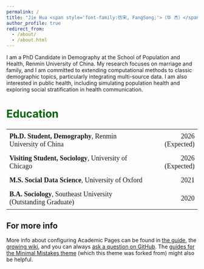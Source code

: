 ```yaml
---
permalink: /
title: "Jie Hua <span style='font-family:仿宋, FangSong;'>（华 杰）</span>"
author_profile: true
redirect_from: 
  - /about/
  - /about.html
---
```


I am a PhD Candidate in Demography at the School of Population and Health, Renmin University of China. My research focuses on marriage and family, and I am committed to extending computational methods to classic demographic topics, particularly integrating multi-source data. I am also interested in public health, including simulating population health and exploring social stratification in health communication.

<style>
  .education-table {
    width: 100%;
    border-collapse: collapse;
    font-family: "Times New Roman", serif; /* 设置为 Times New Roman 字体 */
    font-size: 18px; /* 设置字号为 18px */
  }
  .education-table td {
    padding: 8px;
    text-align: left;
    border: none; /* 去掉单元格边框 */
  }
  .education-table td:nth-child(2) {
    text-align: right;
  }
  .education-table .degree {
    font-weight: bold; /* 加粗学位部分 */
  }
  .education-table, .education-table td {
    border: none; /* 去掉表格和单元格的外边框 */
  }
  .education-title {
    color: #006400; /* 设置墨绿色 */
    font-size: 28px; /* 增大标题字号 */
  }
</style>

<h2 class="education-title">Education</h2>
<table class="education-table">
  <tr>
    <td><span class="degree">Ph.D. Student, Demography</span>, Renmin University of China</td>
    <td>2026 (Expected)</td>
  </tr>
  <tr>
    <td><span class="degree">Visiting Student, Sociology</span>, University of Chicago</td>
    <td>2026 (Expected)</td>
  </tr>
  <tr>
    <td><span class="degree">M.S. Social Data Science</span>, University of Oxford</td>
    <td>2021</td>
  </tr>
  <tr>
    <td><span class="degree">B.A. Sociology</span>, Southeast University (Outstanding Graduate)</td>
    <td>2020</td>
  </tr>
</table>


For more info
------
More info about configuring Academic Pages can be found in [the guide](https://academicpages.github.io/markdown/), the [growing wiki](https://github.com/academicpages/academicpages.github.io/wiki), and you can always [ask a question on GitHub](https://github.com/academicpages/academicpages.github.io/discussions). The [guides for the Minimal Mistakes theme](https://mmistakes.github.io/minimal-mistakes/docs/configuration/) (which this theme was forked from) might also be helpful.
